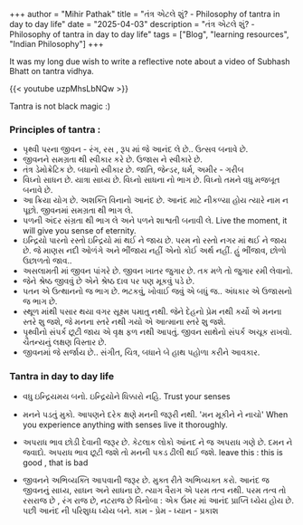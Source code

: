 +++
author = "Mihir Pathak"
title = "તંત્ર એટલે શું? - Philosophy of tantra in day to day life"
date = "2025-04-03"
description = "તંત્ર એટલે શું? - Philosophy of tantra in day to day life"
tags = ["Blog", "learning resources", "Indian Philosophy"]
+++

It was my long due wish to write a reflective note about a video of Subhash Bhatt on tantra vidhya.

{{< youtube uzpMhsLbNQw >}}

Tantra is not black magic :)

### Principles of tantra :

- પૃથ્વી પરના જીવન - રંગ, રસ , રૂપ માં જે આનંદ લે છે.. ઉત્સવ બનાવે છે.
- જીવનને સમગ્રતા થી સ્વીકાર કરે છે. ઉજાસ ને સ્વીકારે છે.
- તંત્ર ડેમોક્રેટિક છે. બધાનો સ્વીકાર છે. જાતિ, જેન્ડર, ધર્મ, અમીર - ગરીબ
- વિઘ્નો સાધન છે. યાત્રા સાધ્ય છે. વિઘ્નો સાધના નો ભાગ છે. વિઘ્નો તમને વધુ મજબૂત બનાવે છે.
- આ ક્રિયા યોગ છે. અશક્તિ વિનાનો આનંદ છે. આનંદ માટે નીકળ્યા હોય ત્યારે નામ ન પૂછો. જીવનમાં સમગ્રતા થી ભાગ લે.
- પળની અંદર સંગ્રતા થી ભાગ લે અને પળને શાશ્વતી બનાવી લે. Live the moment, it will give you sense of eternity.
- ઇન્દ્રિયો પારનો રસ્તો ઇન્દ્રિયો માં થઈ ને જાય છે. પરમ નો રસ્તો નગર માં થઈ ને જાય છે. જે માણસ નદી ઓળંગે અને ભીંજાય નહીં એનો કોઈ અર્થ નહીં. હું ભીંજાવ, છોળો ઉછાળતો જાવ..
- અસલામતી માં જીવન પાંગરે છે. જીવન ખાતર જુગાર છે. તક મળે તો જુગાર રમી લેવાનો.
- જેને શ્રેષ્ઠ જીવવું છે એને શ્રેષ્ઠ દાવ પર પણ મૂકવું પડે છે.
- પતન એ ઉત્થાનનો જ ભાગ છે. ભટકવું, ખોવાઈ જવું એ બધું જ.. અંધકાર એ ઉજાસનો જ ભાગ છે.
- સ્થૂળ માંથી પસાર થયા વગર સૂક્ષ્મ પમાતુ નથી. જેને દેહનો પ્રેમ નથી કર્યો એ મનના સ્તરે શુ જશે, જે મનના સ્તરે નથી ગયો એ આત્માના સ્તરે શુ જશે.
- પૃથ્વીનો સંપર્ક છૂટી જાય એ વૃક્ષ ફળ નથી આપતું. જીવન સાથેનો સંપર્ક અચૂક રાખવો. ચૈતન્યનું લક્ષણ વિસ્તાર છે.
- જીવનમાં જે સર્જાય છે.. સંગીત, ચિત્ર, બધાને બે હાથ પહોળા કરીને આવકાર.

### Tantra in day to day life

- વધુ ઇન્દ્રિયમય બનો. ઇન્દ્રિયોને ધિક્કારો નહિ. Trust your senses
- મનને પડતું મુકો. આપણને દરેક ક્ષણે મનની જરૂરી નથી. 'મન મૂકીને ને નાચો' When you experience anything with senses live it thoroughly.
- અપરાધ ભાવ છોડી દેવાની જરૂર છે. કેટલાક લોકો આંનદ ને જ અપરાધ ગણે છે. દમન ને જવાદો. અપરાધ ભાવ છૂટી જશે તો મનની પકડ ઢીલી થઈ જશે.
leave this : this is good , that is bad

- જીવનને અભિવ્યક્તિ આપવાની જરૂર છે. મુક્ત રીતે અભિવ્યક્ત કરો. આનંદ જ જીવનનું સાધ્ય, સાધન અને સાધના છે. ત્યાગ વૈરાગ એ પરમ તત્વ નથી. પરમ તત્વ તો રસરાજ છે , રંગ રાજ છે, નટરાજ છે
વિનોબા : એક ઉંમર માં આનંદ પ્રાપ્તિ ધ્યેય હોય છે. પછી આનંદ ની પરિશુધ્ધ ધ્યેય બને. કામ - પ્રેમ - ધ્યાન - પ્રકાશ
